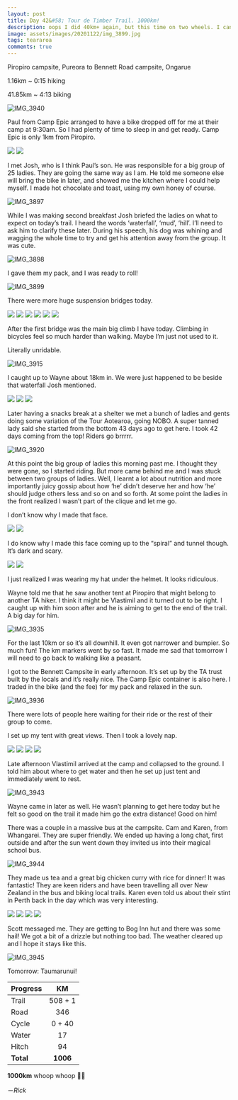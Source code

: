 ```yaml
---
layout: post
title: Day 42&#58; Tour de Timber Trail. 1000km!
description: oops I did 40km+ again, but this time on two wheels. I can see why people love mountain biking. The downhills are glorious 
image: assets/images/20201122/img_3899.jpg
tags: teararoa
comments: true
---
```


Piropiro campsite, Pureora to Bennett Road campsite, Ongarue 

1.16km ~ 0:15 hiking

41.85km ~ 4:13 biking

![IMG_3940](/assets/images/20201122/img_3940.jpg)

Paul from Camp Epic arranged to have a bike dropped off for me at their camp at 9:30am. So I had plenty of time to sleep in and get ready. Camp Epic is only 1km from Piropiro. 

<div class="gallery" data-columns="2">
  <img src="/assets/images/20201122/img_3895.jpg">
  <img src="/assets/images/20201122/img_3896.jpg">
</div>

I met Josh, who is I think Paul’s son. He was responsible for a big group of 25 ladies. They are going the same way as I am. He told me someone else will bring the bike in later, and showed me the kitchen where I could help myself. I made hot chocolate and toast, using my own honey of course.

![IMG_3897](/assets/images/20201122/img_3897.jpg)

While I was making second breakfast Josh briefed the ladies on what to expect on today’s trail. I heard the words ‘waterfall’, ‘mud’, ‘hill’. I’ll need to ask him to clarify these later. During his speech, his dog was whining and wagging the whole time to try and get his attention away from the group. It was cute. 

![IMG_3898](/assets/images/20201122/img_3898.jpg)

I gave them my pack, and I was ready to roll!

![IMG_3899](/assets/images/20201122/img_3899.jpg)

There were more huge suspension bridges today. 

<div class="gallery" data-columns="2">
  <img src="/assets/images/20201122/img_3902.jpg">
  <img src="/assets/images/20201122/img_3908.jpg">
  <img src="/assets/images/20201122/img_3910.jpg">
  <img src="/assets/images/20201122/img_3911.jpg">
  <img src="/assets/images/20201122/img_3913.jpg">
  <img src="/assets/images/20201122/img_3926.jpg">
</div>

After the first bridge was the main big climb I have today. Climbing in bicycles feel so much harder than walking. Maybe I’m just not used to it. 

Literally unridable.

![IMG_3915](/assets/images/20201122/img_3915.jpg)

I caught up to Wayne about 18km in. We were just happened to be beside that waterfall Josh mentioned. 

<div class="gallery" data-columns="2">
  <img src="/assets/images/20201122/img_3916.jpg">
  <img src="/assets/images/20201122/img_3917.jpg">
  <img src="/assets/images/20201122/img_3918.jpg">
</div>

Later having a snacks break at a shelter we met a bunch of ladies and gents doing some variation of the Tour Aotearoa, going NOBO. A super tanned lady said she started from the bottom 43 days ago to get here. I took 42 days coming from the top! Riders go brrrrr.

![IMG_3920](/assets/images/20201122/img_3920.jpg)

At this point the big group of ladies this morning past me. I thought they were gone, so I started riding. But more came behind me and I was stuck between two groups of ladies. Well, I learnt a lot about nutrition and more importantly juicy gossip about how ‘he’ didn’t deserve her and how ‘he’ should judge others less and so on and so forth. At some point the ladies in the front realized I wasn’t part of the clique and let me go.


I don’t know why I made that face.

<div class="gallery" data-columns="2">
  <img src="/assets/images/20201122/img_3928.jpg">
  <img src="/assets/images/20201122/img_3929.jpg">
</div>

I do know why I made this face coming up to the “spiral” and tunnel though. It’s dark and scary. 

<div class="gallery" data-columns="2">
  <img src="/assets/images/20201122/img_3933.jpg">
  <img src="/assets/images/20201122/img_3934.jpg">
</div>

I just realized I was wearing my hat under the helmet. It looks ridiculous. 

Wayne told me that he saw another tent at Piropiro that might belong to another TA hiker. I think it might be Vlastimil and it turned out to be right. I caught up with him soon after and he is aiming to get to the end of the trail. A big day for him.

![IMG_3935](/assets/images/20201122/img_3935.jpg)

For the last 10km or so it’s all downhill. It even got narrower and bumpier. So much fun! The km markers went by so fast. It made me sad that tomorrow I will need to go back to walking like a peasant. 

I got to the Bennett Campsite in early afternoon. It’s set up by the TA trust built by the locals and it’s really nice. The Camp Epic container is also here. I traded in the bike (and the fee) for my pack and relaxed in the sun. 

![IMG_3936](/assets/images/20201122/img_3936.jpg)

There were lots of people here waiting for their ride or the rest of their group to come.

I set up my tent with great views. Then I took a lovely nap.

<div class="gallery" data-columns="2">
  <img src="/assets/images/20201122/img_3937.jpg">
  <img src="/assets/images/20201122/img_3938.jpg">
  <img src="/assets/images/20201122/img_3939.jpg">
  <img src="/assets/images/20201122/img_3941.jpg">
</div>

Late afternoon Vlastimil arrived at the camp and collapsed to the ground. I told him about where to get water and then he set up just tent and immediately went to rest. 

![IMG_3943](/assets/images/20201122/img_3943.jpg)

Wayne came in later as well. He wasn’t planning to get here today but he felt so good on the trail it made him go the extra distance! Good on him!

There was a couple in a massive bus at the campsite. Cam and Karen, from Whangarei. They are super friendly. We ended up having a long chat, first outside and after the sun went down they invited us into their magical school bus. 

![IMG_3944](/assets/images/20201122/img_3944.jpg)

They made us tea and a great big chicken curry with rice for dinner! It was fantastic! They are keen riders and have been travelling all over New Zealand in the bus and biking local trails. Karen even told us about their stint in Perth back in the day which was very interesting. 

<div class="gallery" data-columns="2">
  <img src="/assets/images/20201122/img_3946.jpg">
  <img src="/assets/images/20201122/img_3947.jpg">
  <img src="/assets/images/20201122/img_3948.jpg">
  <img src="/assets/images/20201122/img_3950.jpg">
</div>

Scott messaged me. They are getting to Bog Inn hut and there was some hail! We got a bit of a drizzle but nothing too bad. The weather cleared up and I hope it stays like this. 

![IMG_3945](/assets/images/20201122/img_3945.jpg)

Tomorrow: Taumarunui!

| Progress | KM |
| ---- |:----:|
| Trail | 508 + 1 |
| Road | 346 |
| Cycle | 0 + 40 |
| Water | 17 |
| Hitch | 94 |
| **Total** | **1006** |


**1000km** whoop whoop 🙌🏼 

－_Rick_